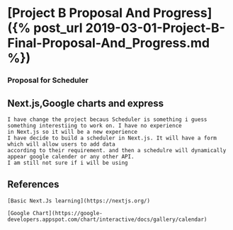 # [Project B Proposal And Progress]({% post_url 2019-03-01-Project-B-Final-Proposal-And_Progress.md %})

### Proposal for Scheduler
##  Next.js,Google charts and express
    I have change the project becaus Scheduler is something i guess something interestiing to work on. I have no experience
    in Next.js so it will be a new experience    
    I have decide to build a scheduler in Next.js. It will have a form which will allow users to add data
    according to their requirement. and then a schedulre will dynamically appear google calender or any other API.
    I am still not sure if i will be using 
    
##    References
    
    [Basic Next.Js learning](https://nextjs.org/)
    
    [Google Chart](https://google-developers.appspot.com/chart/interactive/docs/gallery/calendar)
    
